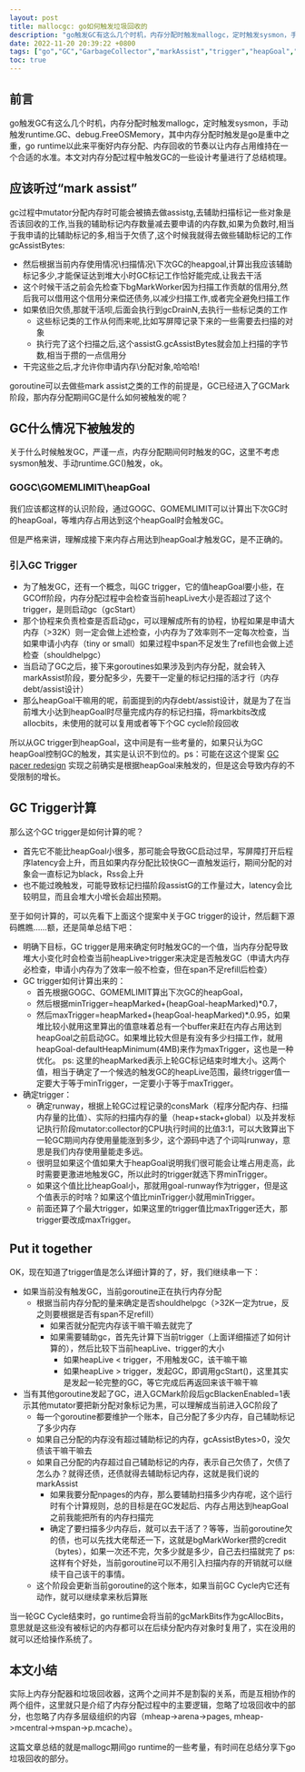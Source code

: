 ```yaml
---
layout: post
title: mallocgc: go如何触发垃圾回收的
description: "go触发GC有这么几个时机，内存分配时触发mallogc，定时触发sysmon，手动触发runtime.GC、debug.FreeOSMemory，其中内存分配时触发是go是重中之重，go runtime以此来平衡好内存分配、内存回收的节奏以让内存占用维持在一个合适的水准。本文对内存分配过程中触发GC的一些设计考量进行了总结梳理。"
date: 2022-11-20 20:39:22 +0800
tags: ["go","GC","GarbageCollector","markAssist","trigger","heapGoal","runway","consMark"]
toc: true
---
```


## 前言

go触发GC有这么几个时机，内存分配时触发mallogc，定时触发sysmon，手动触发runtime.GC、debug.FreeOSMemory，其中内存分配时触发是go是重中之重，go runtime以此来平衡好内存分配、内存回收的节奏以让内存占用维持在一个合适的水准。本文对内存分配过程中触发GC的一些设计考量进行了总结梳理。

## 应该听过“mark assist”

gc过程中mutator分配内存时可能会被搞去做assistg,去辅助扫描标记一些对象是否该回收的工作,当我的辅助标记内存数量减去要申请的内存数,如果为负数时,相当于我申请的比辅助标记的多,相当于欠债了,这个时候我就得去做些辅助标记的工作 gcAssistBytes:

- 然后根据当前内存使用情况\扫描情况\下次GC的heapgoal,计算出我应该辅助标记多少,才能保证达到堆大小时GC标记工作恰好能完成,让我去干活
- 这个时候干活之前会先检查下bgMarkWorker因为扫描工作贡献的信用分,然后我可以借用这个信用分来偿还债务,以减少扫描工作,或者完全避免扫描工作
- 如果依旧欠债,那就干活呗,后面会执行到gcDrainN,去执行一些标记类的工作
    - 这些标记类的工作从何而来呢,比如写屏障记录下来的一些需要去扫描的对象
    - 执行完了这个扫描之后,这个assistG.gcAssistBytes就会加上扫描的字节数,相当于攒的一点信用分
- 干完这些之后,才允许你申请内存\分配对象,哈哈哈!

goroutine可以去做些mark assist之类的工作的前提是，GC已经进入了GCMark阶段，那内存分配期间GC是什么如何被触发的呢？

## GC什么情况下被触发的

关于什么时候触发GC，严谨一点，内存分配期间何时触发的GC，这里不考虑sysmon触发、手动runtime.GC()触发，ok。

### GOGC\GOMEMLIMIT\heapGoal

我们应该都这样的认识阶段，通过GOGC、GOMEMLIMIT可以计算出下次GC时的heapGoal，等堆内存占用达到这个heapGoal时会触发GC。

但是严格来讲，理解成接下来内存占用达到heapGoal才触发GC，是不正确的。

### 引入GC Trigger

- 为了触发GC，还有一个概念，叫GC trigger，它的值heapGoal要小些，在GCOff阶段，内存分配过程中会检查当前heapLive大小是否超过了这个trigger，是则启动gc（gcStart）
- 那个协程来负责检查是否启动gc，可以理解成所有的协程，协程如果是申请大内存（>32K）则一定会做上述检查，小内存为了效率则不一定每次检查，当如果申请小内存（tiny or small）如果过程中span不足发生了refill也会做上述检查（shouldhelpgc）
- 当启动了GC之后，接下来goroutines如果涉及到内存分配，就会转入markAssist阶段，要分配多少，先要干一定量的标记扫描的活才行（内存debt/assist设计）
- 那么heapGoal干嘛用的呢，前面提到的内存debt/assist设计，就是为了在当前堆大小达到heapGoal时尽量完成内存的标记扫描，将markbits改成allocbits，未使用的就可以复用或者等下个GC cycle阶段回收

所以从GC trigger到heapGoal，这中间是有一些考量的，如果只认为GC heapGoal控制GC的触发，其实是认识不到位的。ps：可能在这这个提案 [GC pacer redesign](https://go.googlesource.com/proposal/+/a216b56e743c5b6b300b3ef1673ee62684b5b63b/design/44167-gc-pacer-redesign.md) 实现之前确实是根据heapGoal来触发的，但是这会导致内存的不受限制的增长。

## GC Trigger计算

那么这个GC trigger是如何计算的呢？
- 首先它不能比heapGoal小很多，那可能会导致GC启动过早，写屏障打开后程序latency会上升，而且如果内存分配比较快GC一直触发运行，期间分配的对象会一直标记为black，Rss会上升
- 也不能过晚触发，可能导致标记扫描阶段assistG的工作量过大，latency会比较明显，而且会堆大小增长会超出预期。

至于如何计算的，可以先看下上面这个提案中关于GC trigger的设计，然后翻下源码瞧瞧……额，还是简单总结下吧：
- 明确下目标，GC trigger是用来确定何时触发GC的一个值，当内存分配导致堆大小变化时会检查当前heapLive>trigger来决定是否触发GC（申请大内存必检查，申请小内存为了效率一般不检查，但在span不足refill后检查）
- GC trigger如何计算出来的：
  - 首先根据GOGC、GOMEMLIMIT算出下次GC的heapGoal，
  - 然后根据minTrigger=heapMarked+(heapGoal-heapMarked)*0.7，
  - 然后maxTrigger=heapMarked+(heapGoal-heapMarked)*.0.95，如果堆比较小就用这里算出的值意味着总有一个buffer来赶在内存占用达到heapGoal之前启动GC。如果堆比较大但是有没有多少扫描工作，就用heapGoal-defaultHeapMinimum(4MB)来作为maxTrigger，这也是一种优化。
  ps: 这里的heapMarked表示上轮GC标记结束时堆大小。这两个值，相当于确定了一个候选的触发GC的heapLive范围，最终trigger值一定要大于等于minTrigger，一定要小于等于maxTrigger。
- 确定trigger：
  - 确定runway，根据上轮GC过程记录的consMark（程序分配内存、扫描内存量的比值）、实际的扫描内存的量（heap+stack+global）以及并发标记执行阶段mutator:collector的CPU执行时间的比值3:1，可以大致算出下一轮GC期间内存使用量能涨到多少，这个源码中选了个词叫runway，意思是我们内存使用量能走多远。
  - 很明显如果这个值如果大于heapGoal说明我们很可能会让堆占用走高，此时需要更激进地触发GC，所以此时的trigger就选下界minTrigger。
  - 如果这个值比比heapGoal小，那就用goal-runway作为trigger，但是这个值表示的时啥？如果这个值比minTrigger小就用minTrigger。
  - 前面还算了个最大trigger，如果这里的trigger值比maxTrigger还大，那trigger要改成maxTrigger。

## Put it together

OK，现在知道了trigger值是怎么详细计算的了，好，我们继续串一下：

- 如果当前没有触发GC，当前goroutine正在执行内存分配
  - 根据当前内存分配的量来确定是否shouldhelpgc（>32K一定为true，反之则要根据是否有span不足refill）
    - 如果否就分配完内存该干嘛干嘛去就完了
    - 如果需要辅助gc，首先先计算下当前trigger（上面详细描述了如何计算的），然后比较下当前heapLive、trigger的大小
      - 如果heapLive < trigger，不用触发GC，该干嘛干嘛
      - 如果heapLive > trigger，发起GC，即调用gcStart()，这里其实是发起一轮完整的GC，等它完成后再返回来该干嘛干嘛
- 当有其他goroutine发起了GC，进入GCMark阶段后gcBlackenEnabled=1表示其他mutator要把新分配对象标记为黑，可以理解成当前进入GC阶段了
  - 每一个goroutine都要维护一个账本，自己分配了多少内存，自己辅助标记了多少内存
  - 如果自己分配的内存没有超过辅助标记的内存，gcAssistBytes>0，没欠债该干嘛干嘛去
  - 如果自己分配的内存超过自己辅助标记的内存，表示自己欠债了，欠债了怎么办？就得还债，还债就得去辅助标记内存，这就是我们说的markAssist
    - 如果我要分配npages的内存，那么要辅助扫描多少内存呢，这个运行时有个计算规则，总的目标是在GC发起后、内存占用达到heapGoal之前我能把所有的内存扫描完
    - 确定了要扫描多少内存后，就可以去干活了？等等，当前goroutine欠的债，也可以先找大佬帮还一下，这就是bgMarkWorker攒的credit（bytes），如果一次还不完，欠多少就是多少，自己去扫描就完了
      ps: 这样有个好处，当前goroutine可以不用引入扫描内存的开销就可以继续干自己该干的事情。
  - 这个阶段会更新当前goroutine的这个账本，如果当前GC Cycle内它还有动作，就可以继续拿来秋后算账

当一轮GC Cycle结束时，go runtime会将当前的gcMarkBits作为gcAllocBits，意思就是这些没有被标记的内存都可以在后续分配内存对象时复用了，实在没用的就可以还给操作系统了。

## 本文小结

实际上内存分配器和垃圾回收器，这两个之间并不是割裂的关系，而是互相协作的两个组件，这里就只是介绍了内存分配过程中的主要逻辑，忽略了垃圾回收中的部分，也忽略了内存多层级组织的内容（mheap->arena->pages, mheap->mcentral->mspan->p.mcache）。

这篇文章总结的就是mallogc期间go runtime的一些考量，有时间在总结分享下go垃圾回收的部分。